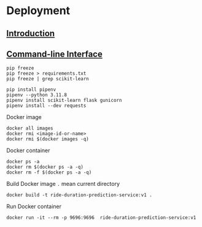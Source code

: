 
# Deployment

## <ins>Introduction</ins>

## <ins>Command-line Interface</ins>
```
pip freeze
pip freeze > requirements.txt
pip freeze | grep scikit-learn
```
```
pip install pipenv
pipenv --python 3.11.8
pipenv install scikit-learn flask gunicorn
pipenv install --dev requests
```
Docker image
```
docker all images
docker rmi <image-id-or-name>
docker rmi $(docker images -q)
```
Docker container
```
docker ps -a
docker rm $(docker ps -a -q)
docker rm -f $(docker ps -a -q)
```
Build Docker image `.` mean current directory
```
docker build -t ride-duration-prediction-service:v1 .
```
Run Docker container
```
docker run -it --rm -p 9696:9696  ride-duration-prediction-service:v1
```